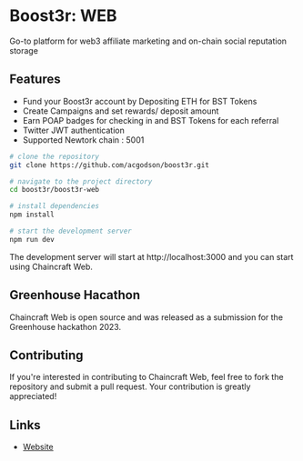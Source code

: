# Boost3r: WEB

Go-to platform for web3 affiliate marketing and on-chain social reputation storage

## Features

- Fund your Boost3r account by Depositing ETH for BST Tokens
- Create Campaigns and set rewards/ deposit amount
- Earn POAP badges for checking in and BST Tokens for each referral
- Twitter JWT authentication
- Supported Newtork chain : 5001

```bash
# clone the repository
git clone https://github.com/acgodson/boost3r.git

# navigate to the project directory
cd boost3r/boost3r-web

# install dependencies
npm install

# start the development server
npm run dev
```

The development server will start at http://localhost:3000 and you can start using Chaincraft Web.

## Greenhouse Hacathon

Chaincraft Web is open source and was released as a submission for the Greenhouse hackathon 2023.

## Contributing

If you're interested in contributing to Chaincraft Web, feel free to fork the repository and submit a pull request. Your contribution is greatly appreciated!

## Links

- [Website](https://boost3r.web.app)
